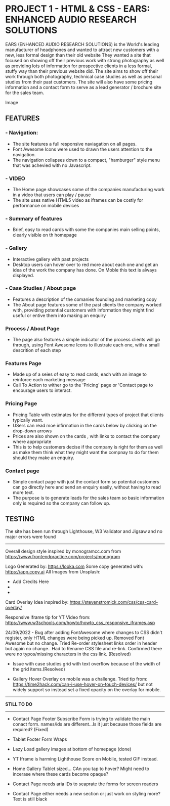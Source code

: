 # PROJECT 1 - HTML & CSS - EARS: ENHANCED AUDIO RESEARCH SOLUTIONS 
 
EARS (ENHANCED AUDIO RESEARCH SOLUTIONS) is the World's leading manufacturer of headphones and wanted to attract new customers with a new, less formal design than their old website
They wanted a site that focused on showing off their previous work with strong photography as well as providing lots of information for prospective clients in a less formal, stuffy way than their previous website did. The site aims to show off their work through both photography, technical case studies as well as personal studies from their past customers. The site will also have some pricing information and a contact form to serve as a lead generator / brochure site for the sales team.


Image


##  FEATURES

### - Navigation:

- The site features a full responsive naviagation on all pages.
- Font Awesome Icons were used to drawn the users attention to the navigation.
- The navigation collapses down to a compact, "hamburger" style menu that was achevied with no Javascript.

### - VIDEO

- The Home page showcases some of the companies manufacturing work in a video that users can play / pause
- The site uses native HTML5 video as iframes can be costly for performance on mobile devices

### - Summary of features

- Brief, easy to read cards with some the companies main selling points, clearly visible on th homepage

### - Gallery

- Interactive gallery with past projects
- Desktop users can hover over to red more about each one and get an idea of the work the company has done. On Moble this text is always displayed.

### - Case Studies / About page

- Features a description of the comanies founding and marketing copy
- The About page features some of the past clients the company worked with, providing potential customers with information they might find useful or entive them into making an enquiry

### Process / About Page

- The page also features a simple indicator of the process clients will go through, using Font Awesome Icons to illustrate each one, with a small descrition of each step

### Features Page

- Made up of a seies of easy to read cards, each with an image to reinforce each marketing message
- Call To Action to wither go to the 'Pricing' page or 'Contact page to encourage users to interact.


### Pricing Page

- Pricing Table with estimates for the different types of project that clients typically want.
- USers can read moe infirmation in the cards below by clicking on the drop-down arrows 
- Prices are also shown on the cards , with links to contact the company where appropriate
- This is to help customers decise if the company is right for them as well as make them think what they might want the compnay to do for them should they make an enquiry.


### Contact page

- Simple contact page with just the contact form so potential customers can go directly here and send an enquiry easily, without having to read more text.
- The purpose is to generate leads for the sales team so basic information only is required so the company can follow up.


## TESTING

The site has been run through Lighthouse, W3 Validator and Jigsaw and no major errors were found


-----------------------

Overall design style inspired by monogramcc.com from https://www.frontendpractice.com/projects/monogram

Logo Generated by: https://looka.com
Some copy generated with: https://app.copy.ai
All Images from Unsplash:

- Add Credits Here
-
-

Card Overlay Idea inspired by: https://stevenstromick.com/css/css-card-overlay/

Responsive iframe tip for YT Video from: https://www.w3schools.com/howto/howto_css_responsive_iframes.asp

24/09/2022 - Bug after adding FontAwesome where changes to CSS didn't register, only HTML changes were being picked up.
Removed Font Awesome but no change. Tried Re-order stylesheet links order in header but again no change..
Had to Rename CSS file and re-link. Confirmed there were no typos/missing characters in the css link. (Resolved)

- Issue with case studies grid with text overflow because of the width of the grid items.(Resolved)



- Gallery Hover Overlay on mobile was a challenge. Tried tip from:
https://time2hack.com/can-i-use-hover-on-touch-devices/ but not widely support so instead set a fixed opacity on the overlay for mobile.


***************************************
**************STILL TO DO**************
***************************************

- Contact Page Footer Subscribe Form is trying to validate the main conact form. names/ids are different...Is it just because those fields are required? (Fixed)

- Tablet Footer Form Wraps

- Lazy Load gallery images at bottom of homepage (done)

- YT Iframe is harming Lighthouse Score on Mobile, tested GIF instead.

- Home Gallery Tablet sized... CAn you tap to hover? Might need to incerase where these cards become opaque?
- Contact Page needs aria IDs to seaprate the forms for screen readers

- Contact Page either needs a new section or just work on styling more? Text is still black